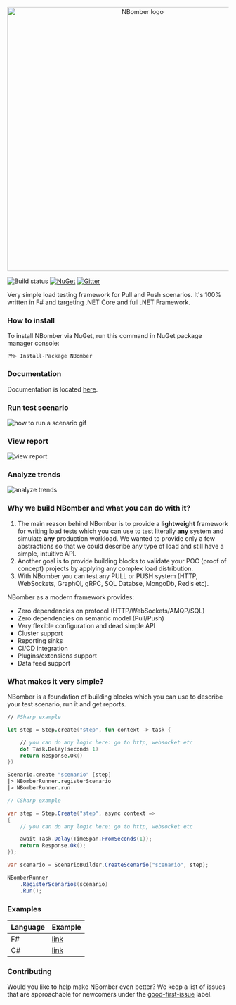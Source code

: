 <p align="center">
  <img src="https://github.com/PragmaticFlow/NBomber/blob/dev/assets/nbomber_logo.png" alt="NBomber logo" width="600px">
</p>

![Build status](https://github.com/PragmaticFlow/NBomber/actions/workflows/dotnet.yml/badge.svg?branch=main)
[![NuGet](https://img.shields.io/nuget/v/nbomber.svg)](https://www.nuget.org/packages/nbomber/)
[![Gitter](https://badges.gitter.im/nbomber/community.svg)](https://gitter.im/nbomber/community?utm_source=badge&utm_medium=badge&utm_campaign=pr-badge)

Very simple load testing framework for Pull and Push scenarios. It's 100% written in F# and targeting .NET Core and full .NET Framework.

### How to install
To install NBomber via NuGet, run this command in NuGet package manager console:
```code
PM> Install-Package NBomber
```

### Documentation
Documentation is located [here](https://nbomber.com/docs/overview/).

### Run test scenario
![how to run a scenario gif](https://nbomber.com/assets/images/nbomber_v2_console-6a596abc247223cefefa397c62e620f4.gif)

### View report
![view report](https://raw.githubusercontent.com/PragmaticFlow/NBomber/dev/assets/nbomber_report.jpg)

### Analyze trends
![analyze trends](https://github.com/PragmaticFlow/NBomber/blob/dev/assets/influx_trends.png)

### Why we build NBomber and what you can do with it?

1. The main reason behind NBomber is to provide a **lightweight** framework for writing load tests which you can use to test literally **any** system and simulate **any** production workload. We wanted to provide only a few abstractions so that we could describe any type of load and still have a simple, intuitive API.
2. Another goal is to provide building blocks to validate your POC (proof of concept) projects by applying any complex load distribution.
3. With NBomber you can test any PULL or PUSH system (HTTP, WebSockets, GraphQl, gRPC, SQL Databse, MongoDb, Redis etc).

NBomber as a modern framework provides:
- Zero dependencies on protocol (HTTP/WebSockets/AMQP/SQL)
- Zero dependencies on semantic model (Pull/Push)
- Very flexible configuration and dead simple API
- Cluster support
- Reporting sinks
- CI/CD integration
- Plugins/extensions support
- Data feed support

### What makes it very simple?
NBomber is a foundation of building blocks which you can use to describe your test scenario, run it and get reports.

```fsharp
// FSharp example

let step = Step.create("step", fun context -> task {

    // you can do any logic here: go to http, websocket etc
    do! Task.Delay(seconds 1)
    return Response.Ok()
})

Scenario.create "scenario" [step]
|> NBomberRunner.registerScenario
|> NBomberRunner.run
```

```csharp
// CSharp example

var step = Step.Create("step", async context =>
{
    // you can do any logic here: go to http, websocket etc

    await Task.Delay(TimeSpan.FromSeconds(1));
    return Response.Ok();
});

var scenario = ScenarioBuilder.CreateScenario("scenario", step);

NBomberRunner
    .RegisterScenarios(scenario)
    .Run();
```

### Examples
|Language|Example|
|--|--|
| F# | [link](https://github.com/PragmaticFlow/NBomber/tree/dev/examples/FSharp) |
| C# | [link](https://github.com/PragmaticFlow/NBomber/tree/dev/examples/CSharp) |

### Contributing
Would you like to help make NBomber even better? We keep a list of issues that are approachable for newcomers under the [good-first-issue](https://github.com/PragmaticFlow/NBomber/issues?q=is%3Aopen+is%3Aissue+label%3A%22good+first+issue%22) label.
